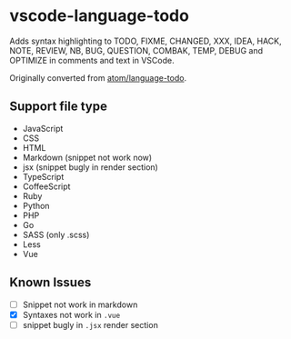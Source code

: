 # vscode-language-todo

Adds syntax highlighting to TODO, FIXME, CHANGED, XXX, IDEA, HACK, NOTE, REVIEW, NB, BUG, QUESTION, COMBAK, TEMP, DEBUG and OPTIMIZE in comments and text in VSCode.

Originally converted from [atom/language-todo](https://github.com/atom/language-todo).

## Support file type

- JavaScript
- CSS
- HTML
- Markdown (snippet not work now)
- jsx (snippet bugly in render section)
- TypeScript
- CoffeeScript
- Ruby
- Python
- PHP
- Go
- SASS (only .scss)
- Less
- Vue

## Known Issues

- [ ] Snippet not work in markdown
- [x] Syntaxes not work in `.vue`
- [ ] snippet bugly in `.jsx` render section